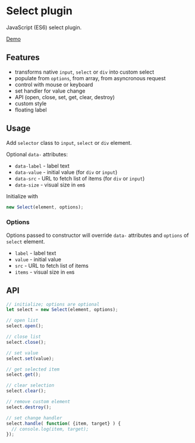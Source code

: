 # Select plugin

JavaScript (ES6) select plugin.

[Demo](https://vvvkor.github.io/select-plugin/)

## Features

- transforms native ``input``, ``select`` or ``div`` into custom select
- populate from ``options``, from array, from asyncronous request
- control with mouse or keyboard
- set handler for value change
- API (open, close, set, get, clear, destroy)
- custom style
- floating label

## Usage

Add ``selector`` class to ``input``, ``select`` or ``div`` element.

Optional ``data-`` attributes:

- ``data-label`` - label text
- ``data-value`` - initial value (for ``div`` or ``input``)
- ``data-src`` - URL to fetch list of items (for ``div`` or ``input``)
- ``data-size`` - visual size in ``em``s

Initialize with 

```javascript
new Select(element, options);
```

### Options

Options passed to constructor will override ``data-`` attributes and ``options`` of ``select`` element.

- ``label`` - label text
- ``value`` - initial value
- ``src`` - URL to fetch list of items
- ``items`` - visual size in ``em``s


## API

```javascript
// initialize; options are optional
let select = new Select(element, options);

// open list
select.open();

// close list
select.close();

// set value
select.set(value);

// get selected item
select.get();

// clear selection
select.clear();

// remove custom element
select.destroy();

// set change handler
select.handle( function( {item, target} ) {
  // console.log(item, target);
});
```
